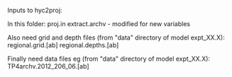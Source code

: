 Inputs to hyc2proj:

In this folder:
proj.in
extract.archv  -  modified for new variables

Also need grid and depth files (from "data" directory of model expt_XX.X):
regional.grid.[ab]
regional.depths.[ab]

Finally need data files eg (from "data" directory of model expt_XX.X):
TP4archv.2012_206_06.[ab]
